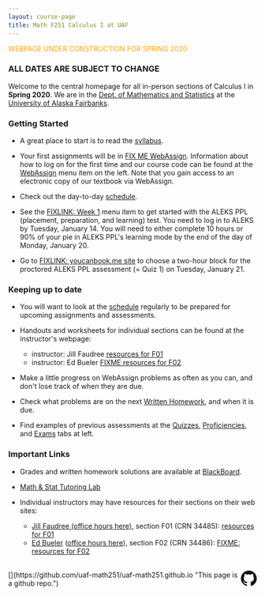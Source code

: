 ```yaml
---
layout: course-page
title: Math F251 Calculus I at UAF
---
```


<!-- ### <span style="color:orange">WEBPAGE UNDER CONSTRUCTION FOR XXX YYYY</span> -->

<span style="color:orange">WEBPAGE UNDER CONSTRUCTION FOR SPRING 2020</span>

### ALL DATES ARE SUBJECT TO CHANGE

Welcome to the central homepage for all in-person sections of Calculus I in **Spring 2020**.  We are in the [Dept. of Mathematics and Statistics](http://www.uaf.edu/dms/) at the [University of Alaska Fairbanks](http://www.uaf.edu/).

### Getting Started

* A great place to start is to read the [syllabus](assets/general/Spring2020/MATH251-Syllabus-S2020-generic.pdf).

* Your first assignments will be in [FIX ME WebAssign](https://webassign.net/). Information about how to log on for the first time and our course code can be found at the [WebAssign](webassign) menu item on the left. Note that you gain access to an electronic copy of our textbook via WebAssign.

* Check out the day-to-day [schedule](assets/general/Spring2020/M251-Spring-2020-Schedule.pdf).

* See the [FIXLINK: Week 1](week1) menu item to get started with the ALEKS PPL (placement, preparation, and learning) test.  You need to log in to ALEKS by Tuesday, January 14.  You will need to either complete 10 hours or 90% of your pie in ALEKS PPL's learning mode by the end of the day of Monday, January 20.

* Go to [FIXLINK: youcanbook.me site](https://doodle.com/poll/cr28umftgm2be6f5) to choose a two-hour block for the proctored ALEKS PPL assessment (= Quiz 1) on Tuesday, January 21. 

### Keeping up to date

* You will want to look at the [schedule](assets/general/Spring2020/M251-Spring-2020-Schedule.pdf) regularly to be prepared for upcoming assignments and assessments.

* Handouts and worksheets for individual sections can be found at the instructor's webpage: 

	- instructor: Jill Faudree [resources for F01](https://http://jrfaudree.github.io/M251S20/M251S20_home.html)
	- instructor: Ed Bueler [FIXME resources for F02](http://bueler.github.io)

* Make a little progress on WebAssign problems as often as you can, and don't lose track of when they are due.

* Check what problems are on the next [Written Homework](writtenhomework), and when it is due.

* Find examples of previous assessments at the [Quizzes](quizzes), [Proficiencies](proficiencies), and [Exams](exams) tabs at left.


### Important Links

* Grades and written homework solutions are available at [BlackBoard](https://classes.alaska.edu).

* [Math & Stat Tutoring Lab](https://uaf.edu/dms/mathlab/math-and-stat-lab-schedul-1/)

* Individual instructors may have resources for their sections on their web sites:

	- [Jill Faudree (office hours here)](https://http://jrfaudree.github.io/WeeklyScheduleS20.htm), section F01 (CRN 34485): [resources for F01](https://http://jrfaudree.github.io/M251S20/M251S20_home.html)
	- [Ed Bueler](http://bueler.github.io) ([office hours here](http://bueler.github.io/OffHrs.htm)), section F02 (CRN 34486): [FIXME: resources for F02](http://bueler.github.io)

<br>
[<img src="GitHub-Mark-32px.png" align="right">](https://github.com/uaf-math251/uaf-math251.github.io "This page is a github repo.")

<!-- empty comment -->

